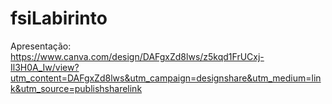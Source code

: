 # fsiLabirinto

Apresentação: https://www.canva.com/design/DAFgxZd8lws/z5kqd1FrUCxj-Il3H0A_Iw/view?utm_content=DAFgxZd8lws&utm_campaign=designshare&utm_medium=link&utm_source=publishsharelink
